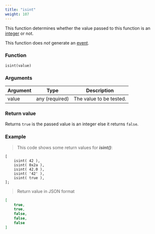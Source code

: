 ```yaml
---
title: "isint"
weight: 107
---
```


This function determines whether the value passed to this function
is an [integer](../../data-types/int) or not.

This function does *not* generate an [event](../../overview/events).

### Function

`isint(value)`

### Arguments

Argument | Type | Description
-------- | ---- | -----------
value | any (required) | The value to be tested.

### Return value

Returns `true` is the passed value is an integer else it returns `false`.

### Example

> This code shows some return values for ***isint()***:

```thingsdb,json_response
[
    isint( 42 ),
    isint( 0x2a ),
    isint( 42.0 ),
    isint( '42' ),
    isint( true ),
];
```

> Return value in JSON format

```json
[
    true,
    true,
    false,
    false,
    false
]
```
